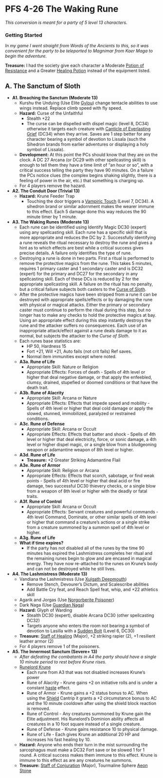 # PFS 4-26 The Waking Rune

_This conversion is meant for a party of 5 level 13 characters._

### Getting Started

_In my game I went straight from Words of the Ancients to this, so it was convenient for the party to be teleported to Magnimar from Kaer Maga to begin the adventure._

**Treasure:** I had the society give each character a Moderate [Potion of Resistance](https://2e.aonprd.com/Equipment.aspx?ID=192) and a Greater [Healing Potion](https://2e.aonprd.com/Equipment.aspx?ID=186) instead of the equipment listed.

## A. The Sanctum of Sloth

* **A1. Breaching the Sanctum (Moderate 13)**
    * Kurshu the Undying (Use Elite [Gylou](https://2e.aonprd.com/Monsters.aspx?ID=610)) change tentacle abilities to use wings instead. Replace climb speed with fly speed.
    * **Hazard:** Curse of the Unfaithful
        * Stealth +22
        * The curse can be dispelled with dispel magic (level 8, DC34) otherwise it targets each creature with [Canticle of Everlasting Grief](https://2e.aonprd.com/Spells.aspx?ID=879) (DC34) when they arrive. Saves are 1 step better for any character bearing a symbol of devotion to Lissala (such the Sihedron brands from earlier adventures or displaying a holy symbol of Lissala).
    * **Development:** At this point the PCs should know that they are on the clock. A DC 27 Arcana (or DC29 with other spellcasting skill) is enough to tell them they have a time limit of “an hour or so”, with a critical success telling the party they have 90 minutes. On a failure the PCs notice clues (the complex begins shaking slightly, there is a feeling of power in the air, etc.) that something is charging up.
    * For 4 players remove the hazard.
* **A2. The Conduit Door (Trivial 13)**
    * **Hazard:** Krune Feeder Trap
        * Touching the door triggers a [Vampiric Touch](https://2e.aonprd.com/Spells.aspx?ID=354) (Level 7, DC34). A sihedron brand or similar adornment makes the wearer immune to this effect. Each 5 damage done this way reduces the 90 minute timer by 1 minute.
* **A3. The Waking Runes (Moderate 13)**
    * Each rune can be identified using Identify Magic DC30 (expert) using any spellcasting skill. Each rune has a specific skill that is more appropriate and reduces the DC by 2. Successfully identifying a rune reveals the ritual necessary to destroy the rune and gives a hint as to which effects are best while a critical success gives precise details. A failure only identifies the type of rune.
    * Destroying a rune is done in two parts. First a ritual is performed to remove the protective magics from the rune. This takes 5 minutes, requires 1 primary caster and 1 secondary caster and is DC32 (expert) for the primary and DC27 for the secondary in any spellcasting skill. Each of these DCs is reduced by 2 for the appropriate spellcasting skill. A failure on the ritual has no penalty, but a critical failure subjects both casters to the [Curse of Sloth](https://template.pf2.tools/v/Tr4Mm0w7-curse-of-sloth).
    * After the protective magics have been stripped from a rune it can be destroyed with appropriate spells/effects or by damaging the rune with physical or magical attacks. Either the primary or secondary caster must continue to perform the ritual during this step, but no longer has to make any checks to hold the protective magics at bay. Using an appropriate effect during this step instantly destroys the rune and the attacker suffers no consequences. Each use of an inappropriate attack/effect against a rune deals damage to it as normal, but subjects the attacker to the _Curse of Sloth_.
    * Each runes base statistics are:
        * HP 50, Hardness 15
        * Fort +21, Will +21, Auto fails (not crit fails) Ref saves.
        * Normal item immunities except where noted.
    * **A3a. Rune of Life**
        * Appropriate Skill: Nature or Religion
        * Appropriate Effects: Forces of death - Spells of 4th level or higher that deal negative damage, or that apply the enfeebled, clumsy, drained, stupefied or doomed conditions or that have the death trait.
    * **A3b. Rune of Alacrity**
        * Appropriate Skill: Arcana or Nature
        * Appropriate Effects: Effects that impede speed and mobility - Spells of 4th level or higher that deal cold damage or apply the slowed, stunned, immobilized, paralyzed or restrained conditions.
    * **A3c. Rune of Defense**
        * Appropriate Skill: Arcana or Occult
        * Appropriate Effects: Effects that batter and shock - Spells of 4th level or higher that deal electricity, force, or sonic damage, a 4th level or higher dispel magic, or a single blow from a bludgeoning weapon or adamantine weapon of 8th level or higher.
    * **A3d. Rune of Life**
        * **Treasure:** +2 Greater Striking Adamantine Flail
    * **A3e. Rune of Armor**
        * Appropriate Skill: Religion or Arcana
        * Appropriate Effects: Effects that scorch, sabotage, or find weak points - Spells of 4th level or higher that deal acid or fire damage, two successful DC30 thievery checks, or a single blow from a weapon of 8th level or higher with the deadly or fatal traits.
    * **A3f. Rune of Control**
        * Appropriate Skill: Arcana or Occult
        * Appropriate Effects: Servant creatures and powerful commands - 4th level Command, Dominate, or other similar spells of 4th level or higher that command a creature’s actions or a single strike from a creature summoned by a summon spell of 4th level or higher.
    * **A3g. Rune of Life**
    * **What if time expires?**
        * If the party has not disabled all of the runes by the time 90 minutes has expired the Lashmistress completes her ritual and the remaining runes begin to glow and are encased in magical energy. They have now re-attached to the runes on Krune’s body and can not be destroyed while he still lives.
* **A4. The Lashmistress (Moderate 13)**
    * Vandiana the Lashmistress (Use [Xulgath Deepmouth](https://2e.aonprd.com/Monsters.aspx?ID=881))
        * Remove Stench, Devourer’s Dictum, and Scalescribe abilities
        * Add Battle Cry feat, and Reach Spell feat, whip, and +22 athletics skill
    * Agarik and Jorgas (Use [Norgorberite Poisoner](https://pf2easy.com/index.php?id=10308&name=norgorberite_poisoner))
    * Dark Naga (Use [Guardian Naga](https://2e.aonprd.com/Monsters.aspx?ID=307))
    * **Hazard:** Glyph of Warding
        * Stealth DC30 (expert), disable Arcana DC30 (other spellcasting DC32)
        * Targets anyone who enters the room not bearing a symbol of devotion to Lasilla with a [Sudden Bolt](https://2e.aonprd.com/Spells.aspx?ID=639) (Level 6, DC30)
    * **Treasure:** [Staff of Healing](https://2e.aonprd.com/Equipment.aspx?ID=357) (Major), +2 striking rapier (2), +1 resilient leather armor (2)
    * For 4 players remove 1 of the poisoners.
* **A5. The Innermost Sanctum (Severe+ 13)**
    * _After defeating the combatants in A4 the party should have a single 10 minute period to rest before Krune rises._
    * [Runelord Krune](https://monster.pf2.tools/v/oXLbJZzB)
        * Each rune from A3 that was not disabled increases Krune’s power
        * Rune of Alacrity - Krune gains +2 on initiative rolls and is under a constant [haste](https://2e.aonprd.com/Spells.aspx?ID=147) effect.
        * Rune of Armor - Krune gains a +2 status bonus to AC. When using the [Shield](https://2e.aonprd.com/Spells.aspx?ID=280) Cantrip it grants a +2 circumstance bonus to AC and the 10 minute cooldown after using the shield block reaction is removed.
        * Rune of Control - Any creatures summoned by Krune gain the Elite adjustment. His Runelord’s Dominion ability affects all creatures in a 10 foot square instead of a single creature.
        * Rune of Defense - Krune gains resistance 10 to physical damage.
        * Rune of Life - Each gives Krune an additional 20 HP and increases his fast healing by 10.
    * **Hazard:** Anyone who ends their turn in the mist surrounding the sarcophagus must make a DC32 Fort save or be slowed 1 for 1 round. A critical success makes them immune to this effect. Krune is immune to this effect as are any creatures he summons.
    * **Treasure:** [Staff of Conjuration](https://2e.aonprd.com/Equipment.aspx?ID=352) (Major), Tourmaline Sphere [Aeon Stone](https://2e.aonprd.com/Equipment.aspx?ID=407)